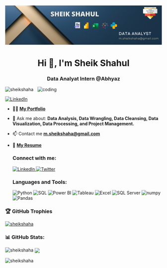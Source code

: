 ![logo](https://github.com/Sheikshaha/sheikshaha/blob/main/Banner.png)

<head>

<body>

<h1 align="center">Hi 👋, I'm Sheik Shahul</h1>
<h3 align="center">Data Analyat Intern @Abhyaz</h3>

<img align="right" alt="coding" width="400" src="https://user-images.githubusercontent.com/55389276/140866485-8fb1c876-9a8f-4d6a-98dc-08c4981eaf70.gif">

<p align="left"> <img src="https://komarev.com/ghpvc/?username=sheikshaha&label=Profile%20views&color=0e75b6&style=flat" alt="sheikshaha" /> </p>

 <p align="left">
    <a href="https://www.linkedin.com/in/sheikshaha/" target="blank">
      <img src="https://img.shields.io/badge/-Follow%20on%20LinkedIn-blue?style=flat-square&logo=Linkedin&logoColor=white&link=https://www.linkedin.com/in/sheikshaha/"
        alt="LinkedIn" />
    </a>
  </p>

- 👨‍💻 [**My Portfolio**](https://sheikshaha.my.canva.site/) 

- 💬 Ask me about: **Data Analysis, Data Wrangling, Data Cleansing, Data Visualization, Data Processing, and Project Management.**

- 📫 Contact me **m.sheikshaha@gmail.com**

- 📄 [**My Resume**](https://drive.google.com/file/d/1JBYio3M3X1__5mMWidl0OnO_nLbPqey8/view)

  <h3>Connect with me:</h3>
  <p>
    <a href="https://www.linkedin.com/in/sheikshaha/" target="blank">
      <img src="https://img.icons8.com/color/48/linkedin.png" alt="LinkedIn" height="40" width="40" />
    </a>
    <a href="https://twitter.com/sheikshaha2" target="blank">
      <img src="https://img.icons8.com/color/48/twitter--v1.png" alt="Twitter" height="40" width="40" />
    </a>
  </p>

  <h3>Languages and Tools:</h3>
  <p>
    <img src="https://img.icons8.com/color/48/python--v1.png" alt="Python" width="40" height="40" />
    <img src="https://img.icons8.com/color/48/000000/sql.png" alt="SQL" width="40" height="40" />
    <img src="https://img.icons8.com/color/48/000000/power-bi.png" alt="Power BI" width="40" height="40" />
    <img src="https://img.icons8.com/color/48/000000/tableau-software.png" alt="Tableau" width="40" height="40" />
    <img src="https://img.icons8.com/color/48/000000/microsoft-excel-2019--v1.png" alt="Excel" width="40" height="40" />
    <img src="https://img.icons8.com/color/48/microsoft-sql-server.png" alt="SQL Server" width="40" height="40" />
    <img src="https://img.icons8.com/color/48/numpy.png" alt="numpy"width="40" height="40" />
    <img src="https://img.icons8.com/color/48/pandas.png" alt="Pandas" width="40" height="40" />

  </p>

<h3>🏆 GitHub Trophies </h3>

<p align="left"> <a href="https://github.com/ryo-ma/github-profile-trophy"><img src="https://github-profile-trophy.vercel.app/?username=sheikshaha" alt="sheikshaha" /></a> </p>

<h3>📊 GitHub Stats: </h3>

 </p>

<p><img align="left" src="https://github-readme-stats.vercel.app/api/top-langs?username=sheikshaha&show_icons=true&locale=en&layout=compact" alt="sheikshaha" /></p>

<p>&nbsp;<img align="center" src="https://github-readme-stats.vercel.app/api?username=sheikshaha&theme=default&hide_border=false&include_all_commits=true&count_private=true" /></p>

<p><img align="center" src="https://github-readme-streak-stats.herokuapp.com/?user=sheikshaha&" alt="sheikshaha" /></p>


</body>

</html>

